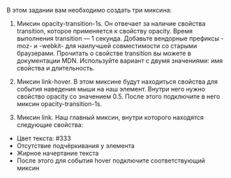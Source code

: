 В этом задании вам необходимо создать три миксина:

1) Миксин opacity-transition-1s. Он отвечает за наличие свойства transition, которое применяется к свойству opacity. Время выполнения transition — 1 секунда. Добавьте вендорные префиксы -moz- и -webkit- для наилучшей совместимости со старыми браузерами. Прочитать о свойстве transition вы можете в документации MDN. Используйте вариант с двумя значениями: имя свойства и длительность.

2) Миксин link-hover. В этом миксине будут находиться свойства для события наведения мыши на наш элемент. Внутри него нужно свойство opacity со значением 0.5. После этого подключите в него миксин opacity-transition-1s.

3) Миксин link. Наш главный миксин, внутри которого находятся следующие свойства:
* Цвет текста: #333
* Отсутствие подчёркивания у элемента
* Жирное начертание текста
* После этого для события hover подключите соответствующий миксин
